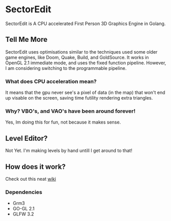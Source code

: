 # SectorEdit
SectorEdit is A CPU accelerated First Person 3D Graphics Engine in Golang.
## Tell Me More
SectorEdit uses optimisations similar to the techniques used some older game engines, like Doom, Quake, Build, and GoldSource. It works in OpenGL 2.1 immediate mode, and uses the fixed function pipeline. However, I am considering switching to the programmable pipeline.

### What does CPU acceleration mean?
It means that the gpu never see's a pixel of data (in the map) that won't end up visable on the screen, saving time futility rendering extra triangles.

### Why? VBO's, and VAO's have been around forever!
Yes, Im doing this for fun, not because it makes sense.

## Level Editor?
Not Yet. I'm making levels by hand untill I get around to that!

## How does it work?
Check out this neat [wiki](https://github.com/ajzat25/SectorEdit/wiki)

### Dependencies
* Grm3
* GO-GL 2.1
* GLFW 3.2
